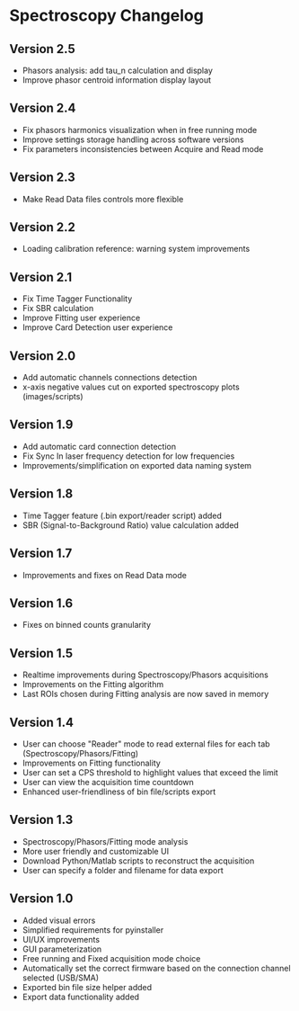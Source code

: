 # Spectroscopy Changelog

## Version 2.5
- Phasors analysis: add tau_n calculation and display 
- Improve phasor centroid information display layout

## Version 2.4
- Fix phasors harmonics visualization when in free running mode
- Improve settings storage handling across software versions
- Fix parameters inconsistencies between Acquire and Read mode

## Version 2.3
- Make Read Data files controls more flexible

## Version 2.2
- Loading calibration reference: warning system improvements

## Version 2.1
- Fix Time Tagger Functionality
- Fix SBR calculation
- Improve Fitting user experience
- Improve Card Detection user experience

## Version 2.0
- Add automatic channels connections detection
- x-axis negative values ​​cut on exported spectroscopy plots (images/scripts)

## Version 1.9
- Add automatic card connection detection
- Fix Sync In laser frequency detection for low frequencies
- Improvements/simplification on exported data naming system

## Version 1.8
- Time Tagger feature (.bin export/reader script) added
- SBR (Signal-to-Background Ratio) value calculation added

## Version 1.7
- Improvements and fixes on Read Data mode

## Version 1.6
- Fixes on binned counts granularity

## Version 1.5
- Realtime improvements during Spectroscopy/Phasors acquisitions
- Improvements on the Fitting algorithm
- Last ROIs chosen during Fitting analysis are now saved in memory

## Version 1.4
- User can choose "Reader" mode to read external files for each tab (Spectroscopy/Phasors/Fitting)
- Improvements on Fitting functionality
- User can set a CPS threshold to highlight values ​​that exceed the limit
- User can view the acquisition time countdown
- Enhanced user-friendliness of bin file/scripts export

## Version 1.3
- Spectroscopy/Phasors/Fitting mode analysis
- More user friendly and customizable UI
- Download Python/Matlab scripts to reconstruct the acquisition
- User can specify a folder and filename for data export

## Version 1.0

- Added visual errors
- Simplified requirements for pyinstaller
- UI/UX improvements
- GUI parameterization
- Free running and Fixed acquisition mode choice
- Automatically set the correct firmware based on the connection channel selected (USB/SMA)
- Exported bin file size helper added
- Export data functionality added
